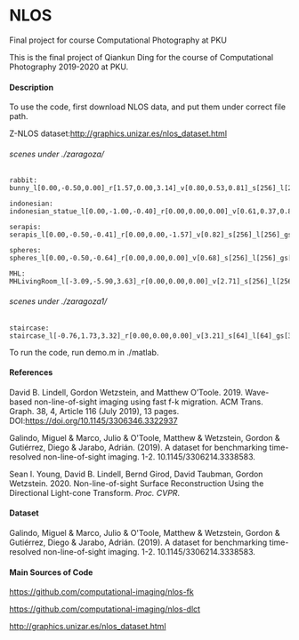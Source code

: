# NLOS
Final project for course Computational Photography at PKU



This is the final project of Qiankun Ding for the course of Computational Photography 2019-2020 at PKU. 



#### Description

To use the code, first download NLOS data, and put them under correct file path.

Z-NLOS dataset:http://graphics.unizar.es/nlos_dataset.html

###### scenes under ./zaragoza/

```
rabbit:
bunny_l[0.00,-0.50,0.00]_r[1.57,0.00,3.14]_v[0.80,0.53,0.81]_s[256]_l[256]_gs[1.00]_conf.hdf5

indonesian: indonesian_statue_l[0.00,-1.00,-0.40]_r[0.00,0.00,0.00]_v[0.61,0.37,0.81]_s[256]_l[256]_gs[1.00]_conf.hdf5

serapis: 
serapis_l[0.00,-0.50,-0.41]_r[0.00,0.00,-1.57]_v[0.82]_s[256]_l[256]_gs[1.00]_conf.hdf5

spheres: 
spheres_l[0.00,-0.50,-0.64]_r[0.00,0.00,0.00]_v[0.68]_s[256]_l[256]_gs[1.00]_conf.hdf5

MHL:
MHLivingRoom_l[-3.09,-5.90,3.63]_r[0.00,0.00,0.00]_v[2.71]_s[256]_l[256]_gs[0.60]_conf.hdf5
```

###### scenes under ./zaragoza1/

```
staircase:
staircase_l[-0.76,1.73,3.32]_r[0.00,0.00,0.00]_v[3.21]_s[64]_l[64]_gs[3.20]_conf.mat
```

To run the code, run  demo.m​  in ./matlab. 



#### References

David B. Lindell, Gordon Wetzstein, and Matthew O’Toole. 2019. Wave-based non-line-of-sight imaging using fast f-k migration. ACM Trans. Graph. 38, 4, Article 116 (July 2019), 13 pages. DOI:https://doi.org/10.1145/3306346.3322937

Galindo, Miguel & Marco, Julio & O'Toole, Matthew & Wetzstein, Gordon & Gutiérrez, Diego & Jarabo, Adrián. (2019). A dataset for benchmarking time-resolved non-line-of-sight imaging. 1-2. 10.1145/3306214.3338583. 

Sean I. Young, David B. Lindell, Bernd Girod, David Taubman, Gordon Wetzstein. 2020. Non-line-of-sight Surface Reconstruction Using the Directional Light-cone Transform. *Proc. CVPR*.



#### Dataset

Galindo, Miguel & Marco, Julio & O'Toole, Matthew & Wetzstein, Gordon & Gutiérrez, Diego & Jarabo, Adrián. (2019). A dataset for benchmarking time-resolved non-line-of-sight imaging. 1-2. 10.1145/3306214.3338583. 



#### Main Sources of Code

https://github.com/computational-imaging/nlos-fk

https://github.com/computational-imaging/nlos-dlct

http://graphics.unizar.es/nlos_dataset.html